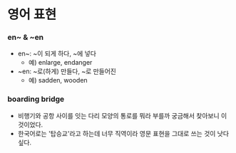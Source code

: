 # 영어 표현

### en~ & ~en

- en~: ~이 되게 하다, ~에 넣다
  - 예) enlarge, endanger
- ~en: ~로(하게) 만들다, ~로 만들어진
  - 예) sadden, wooden

### boarding bridge

- 비행기와 공항 사이를 잇는 다리 모양의 통로를 뭐라 부를까 궁금해서 찾아보니 이것이었다.
- 한국어로는 '탑승교'라고 하는데 너무 직역이라 영문 표현을 그대로 쓰는 것이 낫다 싶다.
